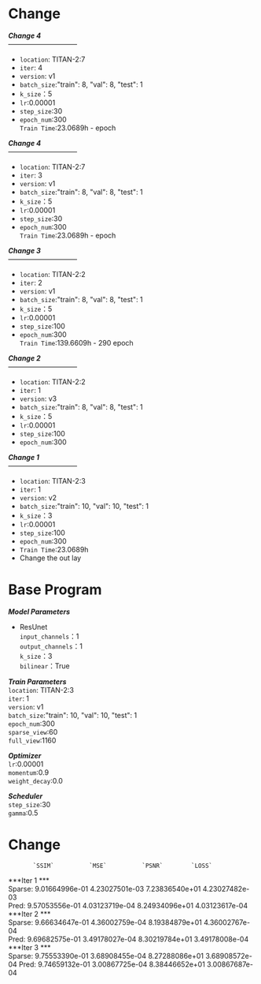 Change  
=====  
***Change 4***  
——————————  
  * `location`: TITAN-2:7   
  * `iter`: 4  
  * `version`: v1  
  * `batch_size`:"train": 8, "val": 8, "test": 1  
  * `k_size`：5  
  * `lr`:0.00001  
  * `step_size`:30  
  * `epoch_num`:300  
  `Train Time`:23.0689h -   epoch  


***Change 4***  
——————————  
  * `location`: TITAN-2:7   
  * `iter`: 3  
  * `version`: v1  
  * `batch_size`:"train": 8, "val": 8, "test": 1  
  * `k_size`：5  
  * `lr`:0.00001  
  * `step_size`:30  
  * `epoch_num`:300  
  `Train Time`:23.0689h -   epoch  


***Change 3***  
——————————  
  * `location`: TITAN-2:2   
  * `iter`: 2  
  * `version`: v1  
  * `batch_size`:"train": 8, "val": 8, "test": 1  
  * `k_size`：5  
  * `lr`:0.00001  
  * `step_size`:100  
  * `epoch_num`:300  
  `Train Time`:139.6609h - 290 epoch


***Change 2***  
——————————  
  * `location`: TITAN-2:2    
  * `iter`: 1  
  * `version`: v3  
  * `batch_size`:"train": 8, "val": 8, "test": 1  
  * `k_size`：5  
  * `lr`:0.00001  
  * `step_size`:100  
  * `epoch_num`:300  

***Change 1***  
——————————  
  * `location`: TITAN-2:3    
  * `iter`: 1  
  * `version`: v2  
  * `batch_size`:"train": 10, "val": 10, "test": 1  
  * `k_size`：3  
  * `lr`:0.00001  
  * `step_size`:100  
  * `epoch_num`:300  
  * `Train Time`:23.0689h
  * Change the out lay  


Base Program  
=====  
  ***Model Parameters***   
  * ResUnet  
  `input_channels`：1   
  `output_channels`：1  
  `k_size`：3  
  `bilinear`：True  
  
  ***Train Parameters***  
  `location`: TITAN-2:3  
  `iter`: 1  
  `version`: v1  
  `batch_size`:"train": 10, "val": 10, "test": 1    
  `epoch_num`:300   
  `sparse_view`:60   
  `full_view`:1160   
  
  ***Optimizer***  
  `lr`:0.00001   
  `momentum`:0.9   
  `weight_decay`:0.0    

  ***Scheduler***   
  `step_size`:30   
  `gamma`:0.5     


Change  
=====  
           `SSIM`          `MSE`          `PSNR`        `LOSS`  
 ***Iter 1 ***          
Sparse: 9.01664996e-01 4.23027501e-03 7.23836540e+01 4.23027482e-03  
Pred:   9.57053556e-01 4.03123719e-04 8.24934096e+01 4.03123617e-04  
 ***Iter 2 ***          
Sparse: 9.66634647e-01 4.36002759e-04 8.19384879e+01 4.36002767e-04  
Pred:   9.69682575e-01 3.49178027e-04 8.30219784e+01 3.49178008e-04  
 ***Iter 3 ***    
Sparse: 9.75553390e-01 3.68908455e-04 8.27288086e+01 3.68908572e-04
Pred:   9.74659132e-01 3.00867725e-04 8.38446652e+01 3.00867687e-04